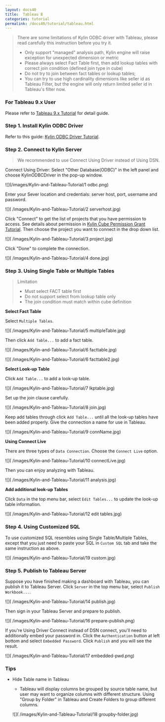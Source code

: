 ```yaml
---
layout: docs40
title:  Tableau 8
categories: tutorial
permalink: /docs40/tutorial/tableau.html
---
```


> There are some limitations of Kylin ODBC driver with Tableau, please read carefully this instruction before you try it.
> 
> * Only support "managed" analysis path, Kylin engine will raise exception for unexpected dimension or metric
> * Please always select Fact Table first, then add lookup tables with correct join condition (defined join type in cube)
> * Do not try to join between fact tables or lookup tables;
> * You can try to use high cardinality dimensions like seller id as Tableau Filter, but the engine will only return limited seller id in Tableau's filter now.

### For Tableau 9.x User
Please refer to [Tableau 9.x Tutorial](./tableau_91.html) for detail guide.

### Step 1. Install Kylin ODBC Driver
Refer to this guide: [Kylin ODBC Driver Tutorial](./odbc.html).

### Step 2. Connect to Kylin Server
> We recommended to use Connect Using Driver instead of Using DSN.

Connect Using Driver: Select "Other Database(ODBC)" in the left panel and choose KylinODBCDriver in the pop-up window. 

![](/images/Kylin-and-Tableau-Tutorial/1 odbc.png)

Enter your Sever location and credentials: server host, port, username and password.

![]( /images/Kylin-and-Tableau-Tutorial/2 serverhost.jpg)

Click "Connect" to get the list of projects that you have permission to access. See details about permission in [Kylin Cube Permission Grant Tutorial](./acl.html). Then choose the project you want to connect in the drop down list. 

![]( /images/Kylin-and-Tableau-Tutorial/3 project.jpg)

Click "Done" to complete the connection.

![]( /images/Kylin-and-Tableau-Tutorial/4 done.jpg)

### Step 3. Using Single Table or Multiple Tables
> Limitation
> 
>    * Must select FACT table first
>    * Do not support select from lookup table only
>    * The join condition must match within cube definition

**Select Fact Table**

Select `Multiple Tables`.

![]( /images/Kylin-and-Tableau-Tutorial/5 multipleTable.jpg)

Then click `Add Table...` to add a fact table.

![]( /images/Kylin-and-Tableau-Tutorial/6 facttable.jpg)

![]( /images/Kylin-and-Tableau-Tutorial/6 facttable2.jpg)

**Select Look-up Table**

Click `Add Table...` to add a look-up table. 

![]( /images/Kylin-and-Tableau-Tutorial/7 lkptable.jpg)

Set up the join clause carefully. 

![]( /images/Kylin-and-Tableau-Tutorial/8 join.jpg)

Keep add tables through click `Add Table...` until all the look-up tables have been added properly. Give the connection a name for use in Tableau.

![]( /images/Kylin-and-Tableau-Tutorial/9 connName.jpg)

**Using Connect Live**

There are three types of `Data Connection`. Choose the `Connect Live` option. 

![]( /images/Kylin-and-Tableau-Tutorial/10 connectLive.jpg)

Then you can enjoy analyzing with Tableau.

![]( /images/Kylin-and-Tableau-Tutorial/11 analysis.jpg)

**Add additional look-up Tables**

Click `Data` in the top menu bar, select `Edit Tables...` to update the look-up table information.

![]( /images/Kylin-and-Tableau-Tutorial/12 edit tables.jpg)

### Step 4. Using Customized SQL
To use customized SQL resembles using Single Table/Multiple Tables, except that you just need to paste your SQL in `Custom SQL` tab and take the same instruction as above.

![]( /images/Kylin-and-Tableau-Tutorial/19 custom.jpg)

### Step 5. Publish to Tableau Server
Suppose you have finished making a dashboard with Tableau, you can publish it to Tableau Server.
Click `Server` in the top menu bar, select `Publish Workbook...`. 

![]( /images/Kylin-and-Tableau-Tutorial/14 publish.jpg)

Then sign in your Tableau Server and prepare to publish. 

![]( /images/Kylin-and-Tableau-Tutorial/16 prepare-publish.png)

If you're Using Driver Connect instead of DSN connect, you'll need to additionally embed your password in. Click the `Authentication` button at left bottom and select `Embedded Password`. Click `Publish` and you will see the result.

![]( /images/Kylin-and-Tableau-Tutorial/17 embedded-pwd.png)

### Tips
* Hide Table name in Tableau

    * Tableau will display columns be grouped by source table name, but user may want to organize columns with different structure. Using "Group by Folder" in Tableau and Create Folders to group different columns.

     ![]( /images/Kylin-and-Tableau-Tutorial/18 groupby-folder.jpg)
